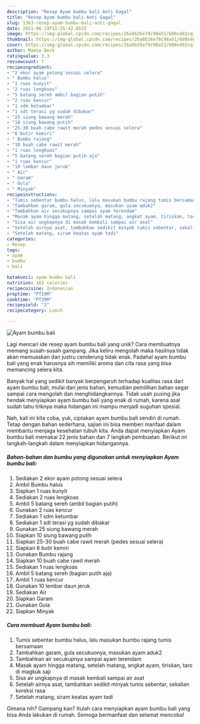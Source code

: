 ```yaml
---
description: "Resep Ayam bumbu bali Anti Gagal"
title: "Resep Ayam bumbu bali Anti Gagal"
slug: 1363-resep-ayam-bumbu-bali-anti-gagal
date: 2021-06-19T15:55:42.853Z
image: https://img-global.cpcdn.com/recipes/26a8b26e79c98a51/680x482cq70/ayam-bumbu-bali-foto-resep-utama.jpg
thumbnail: https://img-global.cpcdn.com/recipes/26a8b26e79c98a51/680x482cq70/ayam-bumbu-bali-foto-resep-utama.jpg
cover: https://img-global.cpcdn.com/recipes/26a8b26e79c98a51/680x482cq70/ayam-bumbu-bali-foto-resep-utama.jpg
author: Mamie Beck
ratingvalue: 3.3
reviewcount: 7
recipeingredient:
- "2 ekor ayam potong sesuai selera"
- " Bumbu halus"
- "1 ruas kunyit"
- "2 ruas lengkoas"
- "5 batang sereh ambil bagian putih"
- "2 ruas kencur"
- "1 sdm ketumbar"
- "1 sdt terasi yg sudah dibakar"
- "25 siung bawang merah"
- "10 siung bawang putih"
- "25-30 buah cabe rawit merah pedes sesuai selera"
- "6 butir kemiri"
- " Bumbu rajang"
- "10 buah cabe rawit merah"
- "1 ruas lengkoas"
- "5 batang sereh bagian putih aja"
- "1 ruas kencur"
- "10 lembar daun jeruk"
- " Air"
- " Garam"
- " Gula"
- " Minyak"
recipeinstructions:
- "Tumis sebentar bumbu halus, lalu masukan bumbu rajang tumis bersamaan"
- "Tambahkan garam, gula secukuonya, masukan ayam aduk2"
- "Tambahkan air secukupnya sampai ayam terendam"
- "Masak ayam hingga matang, setelah matang, angkat ayam, tiriskan, taro di magkuk saji"
- "Sisa air ungkapnya di masak kembali sampai air asat"
- "Setelah airnya asat, tambahkan sedikit minyak tumis sebentar, sekalian koreksi rasa"
- "Setelah matang, siram keatas ayam tadi"
categories:
- Resep
tags:
- ayam
- bumbu
- bali

katakunci: ayam bumbu bali 
nutrition: 163 calories
recipecuisine: Indonesian
preptime: "PT19M"
cooktime: "PT39M"
recipeyield: "2"
recipecategory: Lunch

---
```



![Ayam bumbu bali](https://img-global.cpcdn.com/recipes/26a8b26e79c98a51/680x482cq70/ayam-bumbu-bali-foto-resep-utama.jpg)

Lagi mencari ide resep ayam bumbu bali yang unik? Cara membuatnya memang susah-susah gampang. Jika keliru mengolah maka hasilnya tidak akan memuaskan dan justru cenderung tidak enak. Padahal ayam bumbu bali yang enak harusnya sih memiliki aroma dan cita rasa yang bisa memancing selera kita.



Banyak hal yang sedikit banyak berpengaruh terhadap kualitas rasa dari ayam bumbu bali, mulai dari jenis bahan, kemudian pemilihan bahan segar sampai cara mengolah dan menghidangkannya. Tidak usah pusing jika hendak menyiapkan ayam bumbu bali yang enak di rumah, karena asal sudah tahu triknya maka hidangan ini mampu menjadi suguhan spesial.


Nah, kali ini kita coba, yuk, ciptakan ayam bumbu bali sendiri di rumah. Tetap dengan bahan sederhana, sajian ini bisa memberi manfaat dalam membantu menjaga kesehatan tubuh kita. Anda dapat menyiapkan Ayam bumbu bali memakai 22 jenis bahan dan 7 langkah pembuatan. Berikut ini langkah-langkah dalam menyiapkan hidangannya.

<!--inarticleads1-->

##### Bahan-bahan dan bumbu yang digunakan untuk menyiapkan Ayam bumbu bali:

1. Sediakan 2 ekor ayam potong sesuai selera
1. Ambil  Bumbu halus
1. Siapkan 1 ruas kunyit
1. Sediakan 2 ruas lengkoas
1. Ambil 5 batang sereh (ambil bagian putih)
1. Gunakan 2 ruas kencur
1. Sediakan 1 sdm ketumbar
1. Sediakan 1 sdt terasi yg sudah dibakar
1. Gunakan 25 siung bawang merah
1. Siapkan 10 siung bawang putih
1. Siapkan 25-30 buah cabe rawit merah (pedes sesuai selera)
1. Siapkan 6 butir kemiri
1. Gunakan  Bumbu rajang
1. Siapkan 10 buah cabe rawit merah
1. Sediakan 1 ruas lengkoas
1. Ambil 5 batang sereh (bagian putih aja)
1. Ambil 1 ruas kencur
1. Gunakan 10 lembar daun jeruk
1. Sediakan  Air
1. Siapkan  Garam
1. Gunakan  Gula
1. Siapkan  Minyak




<!--inarticleads2-->

##### Cara membuat Ayam bumbu bali:

1. Tumis sebentar bumbu halus, lalu masukan bumbu rajang tumis bersamaan
1. Tambahkan garam, gula secukuonya, masukan ayam aduk2
1. Tambahkan air secukupnya sampai ayam terendam
1. Masak ayam hingga matang, setelah matang, angkat ayam, tiriskan, taro di magkuk saji
1. Sisa air ungkapnya di masak kembali sampai air asat
1. Setelah airnya asat, tambahkan sedikit minyak tumis sebentar, sekalian koreksi rasa
1. Setelah matang, siram keatas ayam tadi




Gimana nih? Gampang kan? Itulah cara menyiapkan ayam bumbu bali yang bisa Anda lakukan di rumah. Semoga bermanfaat dan selamat mencoba!
